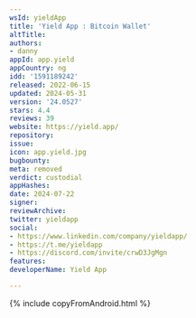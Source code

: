 ```yaml
---
wsId: yieldApp
title: 'Yield App : Bitcoin Wallet'
altTitle: 
authors:
- danny
appId: app.yield
appCountry: ng
idd: '1591189242'
released: 2022-06-15
updated: 2024-05-31
version: '24.0527'
stars: 4.4
reviews: 39
website: https://yield.app/
repository: 
issue: 
icon: app.yield.jpg
bugbounty: 
meta: removed
verdict: custodial
appHashes: 
date: 2024-07-22
signer: 
reviewArchive: 
twitter: yieldapp
social:
- https://www.linkedin.com/company/yieldapp/
- https://t.me/yieldapp
- https://discord.com/invite/crwD3JgMgn
features: 
developerName: Yield App

---
```


{% include copyFromAndroid.html %}